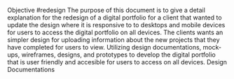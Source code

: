 Objective
#redesign
The purpose of this document is to give a detail explanation for the redesign of a digital portfolio for a client that wanted to update the design where it is responsive to to desktops and mobile devices for users to access the digital portfolio on all devices. The clients wants an simpler design for uploading information about the new projects that they have completed for users to view. Utilizing design documentations, mock-ups, wireframes, designs, and prototypes to develop the digital portfolio that is user friendly and accesible for users to access on all devices.
Design Documentations
